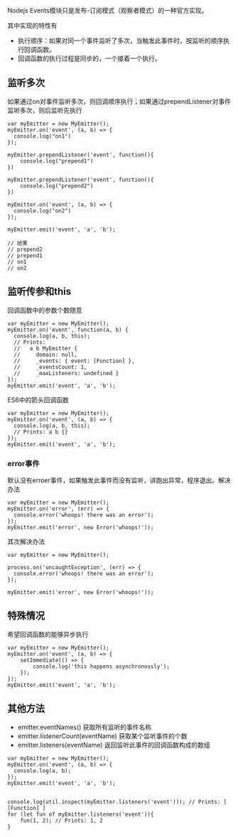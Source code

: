 Nodejs Events模块只是发布-订阅模式（观察者模式）的一种官方实现。

其中实现的特性有

* 执行顺序：如果对同一个事件监听了多次，当触发此事件时，按监听的顺序执行回调函数。
* 回调函数的执行过程是同步的，一个接着一个执行。

## 监听多次

如果通过on对事件监听多次，则回调顺序执行；如果通过prependListener对事件监听多次，则后监听先执行

```
var myEmitter = new MyEmitter();
myEmitter.on('event', (a, b) => {
  console.log("on1")
});

myEmitter.prependListener('event', function(){
    console.log("prepend1")
})

myEmitter.prependListener('event', function(){
    console.log("prepend2")
})

myEmitter.on('event', (a, b) => {
  console.log("on2")
});

myEmitter.emit('event', 'a', 'b');

// 结果
// prepend2
// prepend1
// on1
// on2
```

## 监听传参和this

回调函数中的参数个数随意

```
var myEmitter = new MyEmitter();
myEmitter.on('event', function(a, b) {
  console.log(a, b, this);
  // Prints:
  //   a b MyEmitter {
  //     domain: null,
  //     _events: { event: [Function] },
  //     _eventsCount: 1,
  //     _maxListeners: undefined }
});
myEmitter.emit('event', 'a', 'b');
```

ES6中的箭头回调函数

```
var myEmitter = new MyEmitter();
myEmitter.on('event', (a, b) => {
  console.log(a, b, this);
  // Prints: a b {}
});
myEmitter.emit('event', 'a', 'b');
```

### error事件

默认没有erroer事件，如果触发此事件而没有监听，讲跑出异常，程序退出。解决办法

```
var myEmitter = new MyEmitter();
myEmitter.on('error', (err) => {
  console.error('whoops! there was an error');
});
myEmitter.emit('error', new Error('whoops!'));
```

其次解决办法

```
var myEmitter = new MyEmitter();

process.on('uncaughtException', (err) => {
  console.error('whoops! there was an error');
});

myEmitter.emit('error', new Error('whoops!'));
```

## 特殊情况

希望回调函数的能够异步执行

```
var myEmitter = new MyEmitter();
myEmitter.on('event', (a, b) => {
    setImmediate(() => {
        console.log('this happens asynchronously');
    });
});
myEmitter.emit('event', 'a', 'b');
```

## 其他方法

* emitter.eventNames\(\) 获取所有监听的事件名称
* emitter.listenerCount\(eventName\) 获取某个监听事件的个数
* emitter.listeners\(eventName\) 返回监听此事件的回调函数构成的数组

```
var myEmitter = new MyEmitter();
myEmitter.on('event', (a, b) => {
  console.log(a, b);
});
myEmitter.emit('event', 'a', 'b');


console.log(util.inspect(myEmitter.listeners('event'))); // Prints: [ [Function] ]
for (let fun of myEmitter.listeners('event')){
    fun(1, 2); // Prints: 1, 2
}
```





